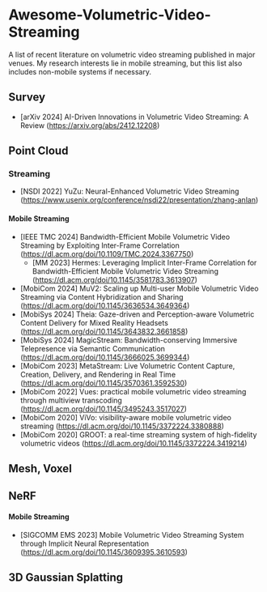 # Awesome-Volumetric-Video-Streaming
A list of recent literature on volumetric video streaming published in major venues. My research interests lie in mobile streaming, but this list also includes non-mobile systems if necessary.

## Survey
* [arXiv 2024] AI-Driven Innovations in Volumetric Video Streaming: A Review (https://arxiv.org/abs/2412.12208)

## Point Cloud
### Streaming
* [NSDI 2022] YuZu: Neural-Enhanced Volumetric Video Streaming
(https://www.usenix.org/conference/nsdi22/presentation/zhang-anlan)

#### Mobile Streaming
* [IEEE TMC 2024] Bandwidth-Efficient Mobile Volumetric Video Streaming by Exploiting Inter-Frame Correlation (https://dl.acm.org/doi/10.1109/TMC.2024.3367750)
  * [MM 2023] Hermes: Leveraging Implicit Inter-Frame Correlation for Bandwidth-Efficient Mobile Volumetric Video Streaming (https://dl.acm.org/doi/10.1145/3581783.3613907)
* [MobiCom 2024] MuV2: Scaling up Multi-user Mobile Volumetric Video Streaming via Content Hybridization and Sharing (https://dl.acm.org/doi/10.1145/3636534.3649364)
* [MobiSys 2024] Theia: Gaze-driven and Perception-aware Volumetric Content Delivery for Mixed Reality Headsets (https://dl.acm.org/doi/10.1145/3643832.3661858)
* [MobiSys 2024] MagicStream: Bandwidth-conserving Immersive Telepresence via Semantic Communication (https://dl.acm.org/doi/10.1145/3666025.3699344)
* [MobiCom 2023] MetaStream: Live Volumetric Content Capture, Creation, Delivery, and Rendering in Real Time (https://dl.acm.org/doi/10.1145/3570361.3592530)
* [MobiCom 2022] Vues: practical mobile volumetric video streaming through multiview transcoding (https://dl.acm.org/doi/10.1145/3495243.3517027)
* [MobiCom 2020] ViVo: visibility-aware mobile volumetric video streaming (https://dl.acm.org/doi/10.1145/3372224.3380888)
* [MobiCom 2020] GROOT: a real-time streaming system of high-fidelity volumetric videos (https://dl.acm.org/doi/10.1145/3372224.3419214)


## Mesh, Voxel


## NeRF
#### Mobile Streaming
* [SIGCOMM EMS 2023] Mobile Volumetric Video Streaming System through Implicit Neural Representation (https://dl.acm.org/doi/10.1145/3609395.3610593)


## 3D Gaussian Splatting

